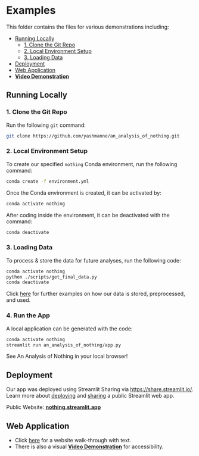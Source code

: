 # Examples
This folder contains the files for various demonstrations including:
* [Running Locally](#running-locally)
  * [1. Clone the Git Repo](#1-clone-the-git-repo)
  * [2. Local Environment Setup](#2-local-environment-setup)
  * [3. Loading Data](#3-loading-data)
* [Deployment](#deployment)
* [Web Application](#web-application)
* **[Video Demonstration]()**

<a id="running-locally"></a>
## Running Locally

<a id="1-clone-the-git-repo"></a>
### 1. Clone the Git Repo
Run the following `git` command:
```bash
git clone https://github.com/yashmanne/an_analysis_of_nothing.git
```

<a id="2-local-environment"></a>
### 2. Local Environment Setup
To create our specified `nothing` Conda environment, run the following command:
```bash
conda create -f environment.yml
```
Once the Conda environment is created, it can be activated by:
```bash
conda activate nothing
```
After coding inside the environment, it can be deactivated with the command:
```bash
conda deactivate
```

<a id="3-loading-data"></a>
### 3. Loading Data 
To process & store the data for future analyses, run the following code:
```bash
conda activate nothing
python ./scripts/get_final_data.py
conda deactivate
```

Click [here](./data.ipynb) for further examples on how our data is stored, preprocessed, and used.

<a id="4-run-the-app"></a>
### 4. Run the App
A local application can be generated with the code:
```bash
conda activate nothing
streamlit run an_analysis_of_nothing/app.py
```

See An Analysis of Nothing in your local browser!

<a id="deployment"></a>
## Deployment
Our app was deployed using Streamlit Sharing via https://share.streamlit.io/. 
Learn more about [deploying](https://docs.streamlit.io/streamlit-community-cloud/get-started/deploy-an-app) and [sharing](https://docs.streamlit.io/streamlit-community-cloud/get-started/share-your-app#sharing-public-apps) a public Streamlit web app.

Public Website: **[nothing.streamlit.app](https://nothing.streamlit.app/)**

<a id="web-application"></a>
## Web Application
* Click [here](./site_navigation.md) for a website walk-through with text.
* There is also a visual **[Video Demonstration](https://drive.google.com/file/d/1KPQyFiidUAzbk1oaAdEksbGXqCCfxCCf/view)** for accessibility.
